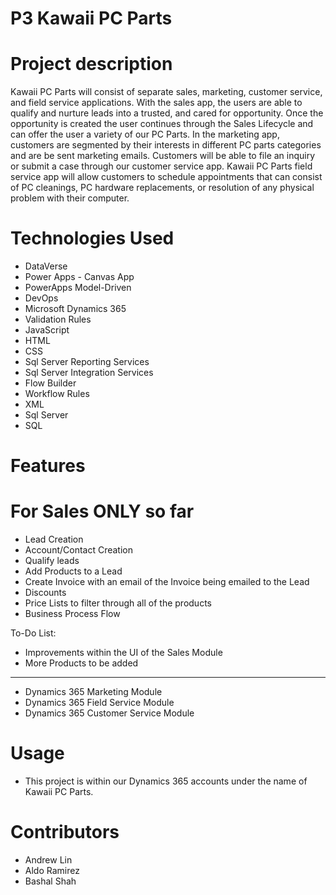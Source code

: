 # P3 Kawaii PC Parts 
# Project description

Kawaii PC Parts will consist of separate sales, marketing, customer service, and field service applications. With the sales app, the users are able to qualify and nurture leads into a trusted, and cared for opportunity. Once the opportunity is created the user continues through the Sales Lifecycle and can offer the user a variety of our PC Parts. In the marketing app, customers are segmented by their interests in different PC parts categories and are be sent marketing emails. Customers will be able to file an inquiry or submit a case through our customer service app. Kawaii PC Parts field service app will allow customers to schedule appointments that can consist of PC cleanings, PC hardware replacements, or resolution of any physical problem with their computer.

# Technologies Used 

* DataVerse 
* Power Apps - Canvas App 
* PowerApps Model-Driven 
* DevOps 
* Microsoft Dynamics 365 
* Validation Rules 
* JavaScript 
* HTML 
* CSS 
* Sql Server Reporting Services 
* Sql Server Integration Services 
* Flow Builder 
* Workflow Rules 
* XML 
* Sql Server 
* SQL

# Features 
# For Sales ONLY so far 
* Lead Creation
* Account/Contact Creation
* Qualify leads 
* Add Products to a Lead 
* Create Invoice with an email of the Invoice being emailed to the Lead
* Discounts 
* Price Lists to filter through all of the products 
* Business Process Flow

To-Do List:

* Improvements within the UI of the Sales Module 
* More Products to be added
______________________________________________________
* Dynamics 365 Marketing Module 
* Dynamics 365 Field Service Module
* Dynamics 365 Customer Service Module

# Usage 
* This project is within our Dynamics 365 accounts under the name of Kawaii PC Parts. 

# Contributors
* Andrew Lin 
* Aldo Ramirez
* Bashal Shah 

